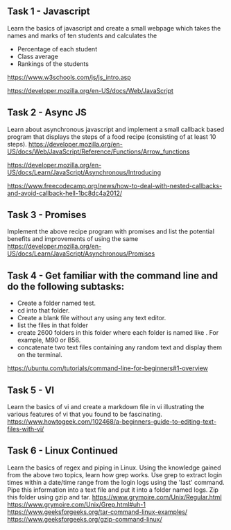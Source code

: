 ## Task 1 - Javascript

Learn the basics of javascript and create a small webpage which takes the names and marks of ten students and calculates the 
 - Percentage of each student
 - Class average
 - Rankings of the students
 
 https://www.w3schools.com/js/js_intro.asp
 
https://developer.mozilla.org/en-US/docs/Web/JavaScript

## Task 2 - Async JS

Learn about asynchronous javascript and implement a small callback based program that displays the steps of a food recipe (consisting of at least 10 steps).
https://developer.mozilla.org/en-US/docs/Web/JavaScript/Reference/Functions/Arrow_functions

https://developer.mozilla.org/en-US/docs/Learn/JavaScript/Asynchronous/Introducing

https://www.freecodecamp.org/news/how-to-deal-with-nested-callbacks-and-avoid-callback-hell-1bc8dc4a2012/

## Task 3 - Promises
Implement the above recipe program with promises and list the potential benefits and improvements of using the same
https://developer.mozilla.org/en-US/docs/Learn/JavaScript/Asynchronous/Promises

## Task 4 - Get familiar with the command line and do the following subtasks:
 - Create a folder named test.
 - cd into that folder.
 - Create a blank file without any using any text editor.
 - list the files in that folder
 - create 2600 folders in this folder where each folder is named like . For example, M90 or B56.
 - concatenate two text files containing any random text and display them on the terminal.

https://ubuntu.com/tutorials/command-line-for-beginners#1-overview

## Task 5 - VI
Learn the basics of vi and create a markdown file in vi illustrating the various features of vi that you found to be fascinating.
https://www.howtogeek.com/102468/a-beginners-guide-to-editing-text-files-with-vi/

## Task 6 - Linux Continued
Learn the basics of regex and piping in Linux. Using the knowledge gained from the above two topics, learn how grep works. Use grep to extract login times within a date/time range from the login logs using the 'last' command. Pipe this information into a text file and put it into a folder named logs. Zip this folder using gzip and tar.
https://www.grymoire.com/Unix/Regular.html
https://www.grymoire.com/Unix/Grep.html#uh-1
https://www.geeksforgeeks.org/tar-command-linux-examples/
https://www.geeksforgeeks.org/gzip-command-linux/

